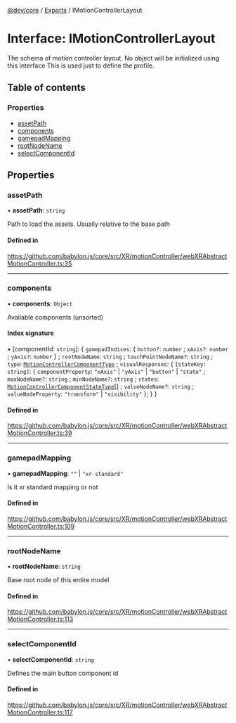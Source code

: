 [@dev/core](../README.md) / [Exports](../modules.md) / IMotionControllerLayout

# Interface: IMotionControllerLayout

The schema of motion controller layout.
No object will be initialized using this interface
This is used just to define the profile.

## Table of contents

### Properties

- [assetPath](IMotionControllerLayout.md#assetpath)
- [components](IMotionControllerLayout.md#components)
- [gamepadMapping](IMotionControllerLayout.md#gamepadmapping)
- [rootNodeName](IMotionControllerLayout.md#rootnodename)
- [selectComponentId](IMotionControllerLayout.md#selectcomponentid)

## Properties

### assetPath

• **assetPath**: `string`

Path to load the assets. Usually relative to the base path

#### Defined in

https://github.com/babylon.js/core/src/XR/motionController/webXRAbstractMotionController.ts:35

___

### components

• **components**: `Object`

Available components (unsorted)

#### Index signature

▪ [componentId: `string`]: { `gamepadIndices`: { `button?`: `number` ; `xAxis?`: `number` ; `yAxis?`: `number`  } ; `rootNodeName`: `string` ; `touchPointNodeName?`: `string` ; `type`: [`MotionControllerComponentType`](../modules.md#motioncontrollercomponenttype) ; `visualResponses`: { `[stateKey: string]`: { `componentProperty`: ``"xAxis"`` \| ``"yAxis"`` \| ``"button"`` \| ``"state"`` ; `maxNodeName?`: `string` ; `minNodeName?`: `string` ; `states`: [`MotionControllerComponentStateType`](../modules.md#motioncontrollercomponentstatetype)[] ; `valueNodeName?`: `string` ; `valueNodeProperty`: ``"transform"`` \| ``"visibility"``  };  }  }

#### Defined in

https://github.com/babylon.js/core/src/XR/motionController/webXRAbstractMotionController.ts:39

___

### gamepadMapping

• **gamepadMapping**: ``""`` \| ``"xr-standard"``

Is it xr standard mapping or not

#### Defined in

https://github.com/babylon.js/core/src/XR/motionController/webXRAbstractMotionController.ts:109

___

### rootNodeName

• **rootNodeName**: `string`

Base root node of this entire model

#### Defined in

https://github.com/babylon.js/core/src/XR/motionController/webXRAbstractMotionController.ts:113

___

### selectComponentId

• **selectComponentId**: `string`

Defines the main button component id

#### Defined in

https://github.com/babylon.js/core/src/XR/motionController/webXRAbstractMotionController.ts:117
